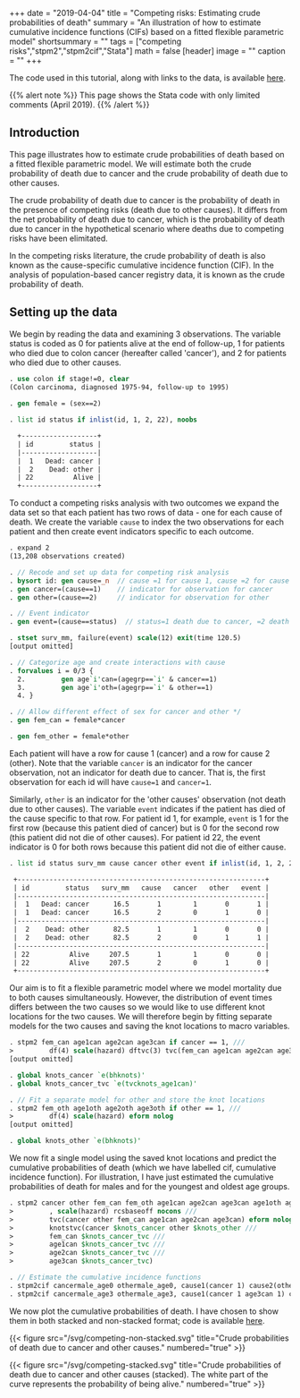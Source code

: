 +++
date = "2019-04-04"
title = "Competing risks: Estimating crude probabilities of death"
summary = "An illustration of how to estimate cumulative incidence functions (CIFs) based on a fitted flexible parametric model"
shortsummary = "" 
tags = ["competing risks","stpm2","stpm2cif","Stata"]
math = false
[header]
image = ""
caption = ""
+++

The code used in this tutorial, along with links to the data, is available [here](http://pauldickman.com/software/stata/competing-risks.do).

{{% alert note %}}
This page shows the Stata code with only limited comments (April 2019). 
{{% /alert %}}

## Introduction

This page illustrates how to estimate crude probabilities of death based on a fitted flexible parametric model. We will estimate both the crude probability of death due to cancer and the crude probability of death due to other causes. 

The crude probability of death due to cancer is the probability of death in the presence of competing risks (death due to other causes). It differs from the net probability of death due to cancer, which is the probability of death due to cancer in the hypothetical scenario where deaths due to competing risks have been elimitated. 

In the competing risks literature, the crude probability of death is also known as the cause-specific cumulative incidence function (CIF). In the analysis of population-based cancer registry data, it is known as the crude probability of death.  

## Setting up the data

We begin by reading the data and examining 3 observations. The variable status is coded as 0 for patients alive at the end of follow-up, 1 for patients who died due to colon cancer (hereafter called 'cancer'), and 2 for patients who died due to other causes. 

```stata
. use colon if stage!=0, clear
(Colon carcinoma, diagnosed 1975-94, follow-up to 1995)
  
. gen female = (sex==2)

. list id status if inlist(id, 1, 2, 22), noobs

  +-------------------+
  | id         status |
  |-------------------|
  |  1   Dead: cancer |
  |  2    Dead: other |
  | 22          Alive |
  +-------------------+
```

To conduct a competing risks analysis with two outcomes we expand the data set so that each patient has two
rows of data - one for each cause of death. We create the variable `cause` to index the two observations for each patient and then create event indicators specific to each outcome.  

```stata
. expand 2
(13,208 observations created)

. // Recode and set up data for competing risk analysis
. bysort id: gen cause=_n  // cause =1 for cause 1, cause =2 for cause 2
. gen cancer=(cause==1)    // indicator for observation for cancer
. gen other=(cause==2)     // indicator for observation for other

. // Event indicator
. gen event=(cause==status)  // status=1 death due to cancer, =2 death due to other

. stset surv_mm, failure(event) scale(12) exit(time 120.5)
[output omitted]

. // Categorize age and create interactions with cause
. forvalues i = 0/3 {
  2.         gen age`i'can=(agegrp==`i' & cancer==1) 
  3.         gen age`i'oth=(agegrp==`i' & other==1) 
  4. }

. // Allow different effect of sex for cancer and other */
. gen fem_can = female*cancer

. gen fem_other = female*other

```
Each patient will have a row for cause 1 (cancer) and a row for cause 2 (other). Note that the variable `cancer` is an indicator for the cancer observation, not an indicator for death due to cancer. That is, the first observation for each id will have `cause=1` and `cancer=1`.

Similarly, `other` is an indicator for the 'other causes' observation (not death due to other causes). The variable `event` indicates if the patient has died of the cause specific to that row. For patient id 1, for example, `event` is 1 for the first row (because this patient died of cancer) but is 0 for the second row (this patient did not die of other causes). For patient id 22, the event indicator is 0 for both rows because this patient did not die of either cause.  

```stata
. list id status surv_mm cause cancer other event if inlist(id, 1, 2, 22), sepby(id)

 +--------------------------------------------------------------+
 | id         status   surv_mm   cause   cancer   other   event |
 |--------------------------------------------------------------|
 |  1   Dead: cancer      16.5       1        1       0       1 |
 |  1   Dead: cancer      16.5       2        0       1       0 |
 |--------------------------------------------------------------|
 |  2    Dead: other      82.5       1        1       0       0 |
 |  2    Dead: other      82.5       2        0       1       1 |
 |--------------------------------------------------------------|
 | 22          Alive     207.5       1        1       0       0 |
 | 22          Alive     207.5       2        0       1       0 |
 +--------------------------------------------------------------+
```

Our aim is to fit a flexible parametric model where we model mortality due to both causes simultaneously. However, the distribution of event times differs between the two causes so we would like to use different knot locations for the two causes. We will therefore begin by fitting separate models for the two causes and saving the knot locations to macro variables. 

```stata
. stpm2 fem_can age1can age2can age3can if cancer == 1, ///
>         df(4) scale(hazard) dftvc(3) tvc(fem_can age1can age2can age3can) eform nolog   
[output omitted]

. global knots_cancer `e(bhknots)'
. global knots_cancer_tvc `e(tvcknots_age1can)'

. // Fit a separate model for other and store the knot locations
. stpm2 fem_oth age1oth age2oth age3oth if other == 1, ///
>         df(4) scale(hazard) eform nolog   
[output omitted]

. global knots_other `e(bhknots)'
```

We now fit a single model using the saved knot locations and predict the cumulative probabilities of death (which we have labelled cif, cumulative incidence function). For illustration, I have just estimated the cumulative probabilities of death for males and for the youngest and oldest age groups. 

```stata
. stpm2 cancer other fem_can fem_oth age1can age2can age3can age1oth age2oth age3oth ///
>         , scale(hazard) rcsbaseoff nocons ///
>         tvc(cancer other fem_can age1can age2can age3can) eform nolog ///
>         knotstvc(cancer $knots_cancer other $knots_other ///
>         fem_can $knots_cancer_tvc ///
>         age1can $knots_cancer_tvc ///
>         age2can $knots_cancer_tvc ///
>         age3can $knots_cancer_tvc)

. // Estimate the cumulative incidence functions
. stpm2cif cancermale_age0 othermale_age0, cause1(cancer 1) cause2(other 1) 
. stpm2cif cancermale_age3 othermale_age3, cause1(cancer 1 age3can 1) cause2(other 1 age3oth 1)  
```

We now plot the cumulative probabilities of death. I have chosen to show them in both stacked and non-stacked format; code is available [here](http://pauldickman.com/software/stata/competing-risks.do).

{{< figure src="/svg/competing-non-stacked.svg" title="Crude probabilities of death due to cancer and other causes." numbered="true" >}}

{{< figure src="/svg/competing-stacked.svg" title="Crude probabilities of death due to cancer and other causes (stacked). The white part of the curve represents the probability of being alive." numbered="true" >}}
	